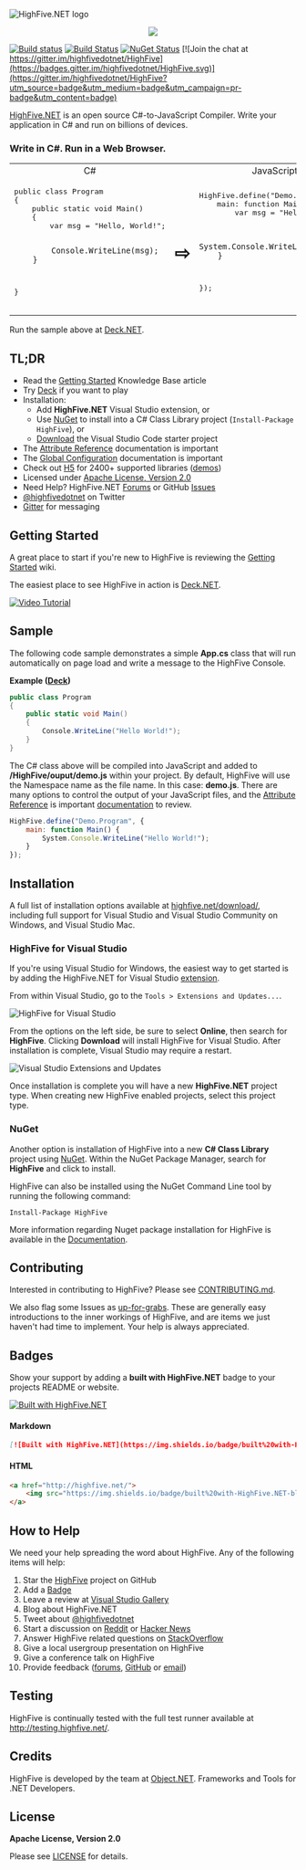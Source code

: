 ![HighFive.NET logo](https://speed.highfive.net/identity/highfivedotnet-sh.png)

<p align="center"><img src="https://user-images.githubusercontent.com/62210/29276839-1759fbe8-80cd-11e7-921c-d509e0e2a22c.png"></p>

[![Build status](https://ci.appveyor.com/api/projects/status/nm2f0c0u1jx0sniq/branch/master?svg=true)](https://ci.appveyor.com/project/ObjectDotNet/highfive/branch/master)
[![Build Status](https://travis-ci.org/highfivedotnet/HighFive.svg?branch=master)](https://travis-ci.org/highfivedotnet/HighFive)
[![NuGet Status](https://img.shields.io/nuget/v/HighFive.svg)](https://www.nuget.org/packages/HighFive)
[![Join the chat at https://gitter.im/highfivedotnet/HighFive](https://badges.gitter.im/highfivedotnet/HighFive.svg)](https://gitter.im/highfivedotnet/HighFive?utm_source=badge&utm_medium=badge&utm_campaign=pr-badge&utm_content=badge)

[HighFive.NET](http://highfive.net/) is an open source C#-to-JavaScript Compiler. Write your application in C# and run on billions of devices.

### Write in C#. Run in a Web Browser.

<table>
<tr><td align="center" width="50%">C#</td><td></td><td align="center"  width="50%">JavaScript</td></tr>
<tr>
<td>
<pre lang="csharp">
public class Program
{
    public static void Main()
    {
        var msg = "Hello, World!";

            Console.WriteLine(msg);
        }
}
</pre>
</td>
<td><h1>&#8680;</h1></td>
<td>
<pre lang="javascript">
HighFive.define("Demo.Program", {
    main: function Main () {
        var msg = "Hello, World!";

            System.Console.WriteLine(msg);
        }
});
</pre>
</td>
</tr>
</table>

Run the sample above at [Deck.NET](https://deck.net/helloworld).

## TL;DR

* Read the [Getting Started](https://github.com/curiosity-ai/h5/wiki) Knowledge Base article
* Try [Deck](https://deck.net/) if you want to play
* Installation:
  * Add **HighFive.NET** Visual Studio extension, or 
  * Use [NuGet](https://www.nuget.org/packages/highfive) to install into a C# Class Library project (`Install-Package HighFive`), or
  * [Download](http://highfive.net/download/) the Visual Studio Code starter project
* The [Attribute Reference](https://github.com/curiosity-ai/h5/wiki/attribute-reference) documentation is important
* The [Global Configuration](https://github.com/curiosity-ai/h5/wiki/global-configuration) documentation is important
* Check out [H5](https://retyped.com/) for 2400+ supported libraries ([demos](https://demos.retyped.com))
* Licensed under [Apache License, Version 2.0](https://github.com/curiosity-ai/h5/blob/master/LICENSE.md)
* Need Help? HighFive.NET [Forums](http://forums.highfive.net/) or GitHub [Issues](https://github.com/curiosity-ai/h5/issues)
* [@highfivedotnet](https://twitter.com/highfivedotnet) on Twitter
* [Gitter](https://gitter.im/highfivedotnet/HighFive) for messaging

## Getting Started

A great place to start if you're new to HighFive is reviewing the [Getting Started](https://github.com/curiosity-ai/h5/wiki) wiki.

The easiest place to see HighFive in action is [Deck.NET](https://deck.net/). 

[![Video Tutorial](https://user-images.githubusercontent.com/62210/30412015-ee0e9ccc-98d1-11e7-9a28-3bc02b900190.png)](https://www.youtube.com/watch?v=cEUR1UthE2c)

## Sample

The following code sample demonstrates a simple **App.cs** class that will run automatically on page load and write a message to the HighFive Console.

**Example ([Deck](https://deck.net/7fb39e336182bea04c695ab43379cd8c))**

```csharp
public class Program
{
    public static void Main()
    {
        Console.WriteLine("Hello World!");
    }
}
```

The C# class above will be compiled into JavaScript and added to **/HighFive/ouput/demo.js** within your project. By default, HighFive will use the Namespace name as the file name. In this case: **demo.js**. There are many options to control the output of your JavaScript files, and the [Attribute Reference](https://github.com/curiosity-ai/h5/wiki/attribute-reference) is important [documentation](https://github.com/curiosity-ai/h5/wiki) to review.

```javascript
HighFive.define("Demo.Program", {
    main: function Main() {
        System.Console.WriteLine("Hello World!");
    }
});
```

## Installation

A full list of installation options available at [highfive.net/download/](http://highfive.net/download/), including full support for Visual Studio and Visual Studio Community on Windows, and Visual Studio Mac.

### HighFive for Visual Studio

If you're using Visual Studio for Windows, the easiest way to get started is by adding the HighFive.NET for Visual Studio [extension](https://visualstudiogallery.msdn.microsoft.com/dca5c80f-a0df-4944-8343-9c905db84757).

From within Visual Studio, go to the `Tools > Extensions and Updates...`.

![HighFive for Visual Studio](https://user-images.githubusercontent.com/62210/29292228-932ebb7e-8103-11e7-952a-3088274acf10.png)

From the options on the left side, be sure to select **Online**, then search for **HighFive**. Clicking **Download** will install HighFive for Visual Studio. After installation is complete, Visual Studio may require a restart. 

![Visual Studio Extensions and Updates](https://user-images.githubusercontent.com/62210/29292229-93406b44-8103-11e7-90a0-30232486a5a7.png)

Once installation is complete you will have a new **HighFive.NET** project type. When creating new HighFive enabled projects, select this project type. 
### NuGet

Another option is installation of HighFive into a new **C# Class Library** project using [NuGet](https://www.nuget.org/packages/highfive). Within the NuGet Package Manager, search for **HighFive** and click to install. 

HighFive can also be installed using the NuGet Command Line tool by running the following command:

```
Install-Package HighFive
```

More information regarding Nuget package installation for HighFive is available in the [Documentation](https://github.com/curiosity-ai/h5/wiki/nuget-installation).

## Contributing

Interested in contributing to HighFive? Please see [CONTRIBUTING.md](https://github.com/curiosity-ai/h5/blob/master/.github/CONTRIBUTING.md).

We also flag some Issues as [up-for-grabs](https://github.com/curiosity-ai/h5/issues?q=is%3Aopen+is%3Aissue+label%3Aup-for-grabs). These are generally easy introductions to the inner workings of HighFive, and are items we just haven't had time to implement. Your help is always appreciated.

## Badges

Show your support by adding a **built with HighFive.NET** badge to your projects README or website.

[![Built with HighFive.NET](https://img.shields.io/badge/built%20with-HighFive.NET-blue.svg)](http://highfive.net/)

#### Markdown

```md
[![Built with HighFive.NET](https://img.shields.io/badge/built%20with-HighFive.NET-blue.svg)](http://highfive.net/)
```

#### HTML

```html
<a href="http://highfive.net/">
    <img src="https://img.shields.io/badge/built%20with-HighFive.NET-blue.svg" title="Built with HighFive.NET" />
</a>
```

## How to Help

We need your help spreading the word about HighFive. Any of the following items will help:

1. Star the [HighFive](https://github.com/curiosity-ai/h5/) project on GitHub
1. Add a [Badge](#badges)
1. Leave a review at [Visual Studio Gallery](https://marketplace.visualstudio.com/items?itemName=HighFiveNET.HighFiveNET)
1. Blog about HighFive.NET
1. Tweet about [@highfivedotnet](https://twitter.com/highfivedotnet)
1. Start a discussion on [Reddit](http://reddit.com/r/programming) or [Hacker News](https://news.ycombinator.com/)
1. Answer HighFive related questions on [StackOverflow](http://stackoverflow.com/questions/tagged/highfive.net)
1. Give a local usergroup presentation on HighFive
1. Give a conference talk on HighFive
1. Provide feedback ([forums](http://forums.highfive.net), [GitHub](https://github.com/curiosity-ai/h5/issues) or [email](mailto:hello@highfive.net))

## Testing

HighFive is continually tested with the full test runner available at http://testing.highfive.net/. 

## Credits

HighFive is developed by the team at [Object.NET](http://object.net/). Frameworks and Tools for .NET Developers.

## License

**Apache License, Version 2.0**

Please see [LICENSE](https://github.com/curiosity-ai/h5/blob/master/LICENSE.md) for details.
